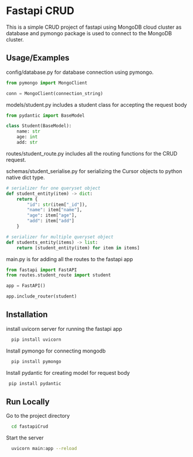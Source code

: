 
# Fastapi CRUD

This is a simple CRUD project of fastapi using MongoDB cloud cluster as  database and pymongo package is used to connect to the MongoDB cluster.




## Usage/Examples
config/database.py for database connection using pymongo.
```python
from pymongo import MongoClient

conn = MongoClient(connection_string)

```

models/student.py includes a student class for accepting the request body

```python
from pydantic import BaseModel

class Student(BaseModel):
    name: str
    age: int
    add: str
```

routes/student_route.py includes all the routing functions for the CRUD request.

schemas/student_serialise.py for serializing the Cursor objects to python native dict type.

```python
# serializer for one queryset object
def student_entity(item) -> dict:
    return {
        "id": str(item["_id"]),
        "name": item["name"],
        "age": item["age"],
        "add": item["add"]
    }

# serializer for multiple queryset object 
def students_entity(items) -> list:
    return [student_entity(item) for item in items]
```

main.py is for adding all the routes to the fastapi app

```python
from fastapi import FastAPI
from routes.student_route import student

app = FastAPI()

app.include_router(student)

```

## Installation

install uvicorn server for running the fastapi app

```bash
  pip install uvicorn
```

Install pymongo for connecting mongodb

```bash
  pip install pymongo
```

Install pydantic for creating model for request body

 ```bash
  pip install pydantic
```


## Run Locally


Go to the project directory

```bash
  cd fastapiCrud
```


Start the server

```bash
  uvicorn main:app --reload
```

